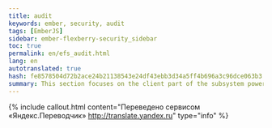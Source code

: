```yaml
--- 
title: audit 
keywords: ember, security, audit 
tags: [EmberJS] 
sidebar: ember-flexberry-security_sidebar 
toc: true 
permalink: en/efs_audit.html 
lang: en 
autotranslated: true 
hash: fe8578504d72b2ace24b21138543e24df43ebb3d34a5ff4b696a3c96dce063b3 
summary: This section focuses on the client part of the subsystem powers and change audit data. 
--- 
```




{% include callout.html content="Переведено сервисом «Яндекс.Переводчик» <http://translate.yandex.ru>" type="info" %}